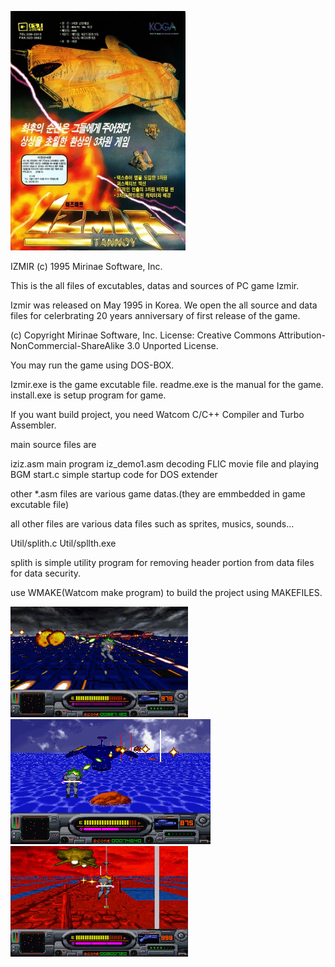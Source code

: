 
![Izmir](izmira.jpg)

IZMIR (c) 1995 Mirinae Software, Inc. 

This is the all files of excutables, datas and sources of PC game Izmir.

Izmir was released on May 1995 in Korea.
We open the all source and data files for celerbrating 20 years anniversary of first release of the game.

(c) Copyright Mirinae Software, Inc.
License: Creative Commons Attribution-NonCommercial-ShareAlike 3.0 Unported License.


You may run the game using DOS-BOX.

Izmir.exe is the game excutable file.
readme.exe is the manual for the game.
install.exe is setup program for game.

If you want build project, you need Watcom C/C++ Compiler and Turbo Assembler.

main source files are 

iziz.asm             main program
iz_demo1.asm         decoding FLIC movie file and playing BGM
start.c              simple startup code for DOS extender

other *.asm files are various game datas.(they are emmbedded in game excutable file) 

all other files are various data files such as sprites, musics, sounds...


Util/splith.c
Util/spllth.exe

splith is simple utility program for removing header portion from data files for data security.

use WMAKE(Watcom make program) to build the project using MAKEFILES.

![Izmir](izmir1.jpg) ![Izmir](izmir2.png) ![Izmir](izmir3.jpg)
